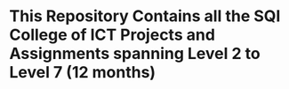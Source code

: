 # This Repository Contains all the SQI College of ICT Projects and Assignments spanning Level 2 to Level 7 (12 months)